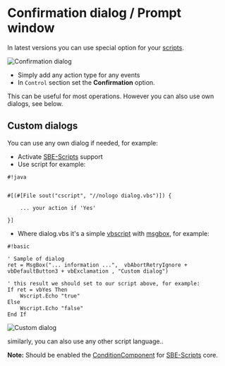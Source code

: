 # Confirmation dialog / Prompt window

In latest versions you can use special option for your [scripts](../scripts). 

![Confirmation dialog](https://bytebucket.org/3F/vssolutionbuildevent/wiki/Resources/dlg/confirmation.png)

* Simply add any action type for any events
* In `Control` section set the **Confirmation** option.


This can be useful for most operations. However you can also use own dialogs, see below.


## Custom dialogs

You can use any own dialog if needed, for example:

* Activate [SBE-Scripts](../Scripts_&_Commands/SBE-Scripts) support
* Use script for example:

```
#!java


#[(#[File sout("cscript", "//nologo dialog.vbs")]) {

    ... your action if 'Yes'

}]
```

* Where dialog.vbs it's a simple [vbscript](http://ss64.com/vb/) with [msgbox](http://ss64.com/vb/msgbox.html), for example:

```
#!basic

' Sample of dialog
ret = MsgBox("... information ...",  vbAbortRetryIgnore + vbDefaultButton3 + vbExclamation , "Custom dialog")

' this result we should set to our script above, for example:
If ret = vbYes Then
    Wscript.Echo "true"
Else
    Wscript.Echo "false"
End If
```
![Custom dialog](https://bytebucket.org/3F/vssolutionbuildevent/wiki/Resources/dlg/msgbox_vbs.png)

similarly, you can also use any other script language..

**Note:** Should be enabled the [ConditionComponent](../Scripts_&_Commands/SBE-Scripts/Components/ConditionComponent) for [SBE-Scripts](../Scripts_&_Commands/SBE-Scripts) core.
